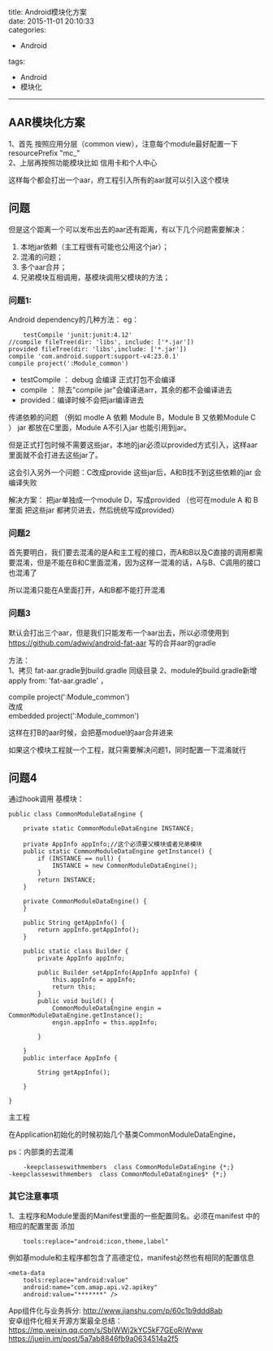 title: Android模块化方案    
date: 2015-11-01 20:10:33    
categories:    
- Android    
       
       
       
tags:       
- Android    
- 模块化    
---

## AAR模块化方案  
1、首先 按照应用分层（common  view），注意每个module最好配置一下resourcePrefix "mc_"  
2、上层再按照功能模块比如  信用卡和个人中心

这样每个都会打出一个aar，府工程引入所有的aar就可以引入这个模块

## 问题
但是这个距离一个可以发布出去的aar还有距离，有以下几个问题需要解决：  
1. 本地jar依赖（主工程很有可能也公用这个jar）；  
2. 混淆的问题；  
3. 多个aar合并；   
4. 兄弟模块互相调用，基模块调用父模块的方法；


### 问题1:  
Android dependency的几种方法：
eg：  

        testCompile 'junit:junit:4.12'
    //compile fileTree(dir: 'libs', include: ['*.jar'])  
    provided fileTree(dir: 'libs',include: ['*.jar'])  
    compile 'com.android.support:support-v4:23.0.1'  
    compile project(':Module_common')   
- testCompile ：  debug 会编译  正式打包不会编译
- compile ： 除去"compile jar"会编译进arr，其余的都不会编译进去
- provided：编译时候不会把jar编译进去

传递依赖的问题
（例如 modle A 依赖 Module B，Module B 又依赖Module  C ）   jar  都放在C里面，Module A不引入jar 也能引用到jar。

但是正式打包时候不需要这些jar，本地的jar必须以provided方式引入，这样aar里面就不会打进去这些jar了。

这会引入另外一个问题：C改成provide 这些jar后，A和B找不到这些依赖的jar 会编译失败

解决方案：
把jar单独成一个module D，写成provided
（也可在module A  和 B里面  把这些jar 都拷贝进去，然后统统写成provided）

### 问题2

首先要明白，我们要去混淆的是A和主工程的接口，而A和B以及C直接的调用都需要混淆，但是不能在B和C里面混淆，因为这样一混淆的话，A与B、C调用的接口也混淆了

所以混淆只能在A里面打开，A和B都不能打开混淆

### 问题3
默认会打出三个aar，但是我们只能发布一个aar出去，所以必须使用到 https://github.com/adwiv/android-fat-aar 写的合并aar的gradle

方法：  
1、拷贝 fat-aar.gradle到build.gradle 同级目录
2、module的build.gradle新增  
apply from: 'fat-aar.gradle'  ，

compile project(':Module_common')   
改成  
embedded project(':Module_common')

这样在打B的aar时候，会把基moduel的aar合并进来


如果这个模块工程就一个工程，就只需要解决问题1，同时配置一下混淆就行

## 问题4
通过hook调用
基模块：

    public class CommonModuleDataEngine {
    
        private static CommonModuleDataEngine INSTANCE;
    
        private AppInfo appInfo;//这个必须要父模块或者兄弟模块
        public static CommonModuleDataEngine getInstance() {
            if (INSTANCE == null) {
                INSTANCE = new CommonModuleDataEngine();
            }
            return INSTANCE;
        }
    
        private CommonModuleDataEngine() {
        }
    
        public String getAppInfo() {
            return appInfo.getAppInfo();
        }
    
        public static class Builder {
            private AppInfo appInfo;
    
            public Builder setAppInfo(AppInfo appInfo) {
                this.appInfo = appInfo;
                return this;
            }
            public void build() {
                CommonModuleDataEngine engin = CommonModuleDataEngine.getInstance();
                engin.appInfo = this.appInfo;
    
            }
    
        }
        public interface AppInfo {
    
            String getAppInfo();
    
        }
    
    }


主工程  

在Application初始化的时候初始几个基类CommonModuleDataEngine，


ps：内部类的去混淆  

        -keepclasseswithmembers  class CommonModuleDataEngine {*;}
    -keepclasseswithmembers  class CommonModuleDataEngine$* {*;}




### 其它注意事项  
1、主程序和Module里面的Manifest里面的一些配置同名。必须在manifest  中的相应的配置里面 添加  

        tools:replace="android:icon,theme,label"
例如基module和主程序都包含了高德定位，manifest必然也有相同的配置信息

    <meta-data
        tools:replace="android:value"
        android:name="com.amap.api.v2.apikey"
        android:value="*******" />

App组件化与业务拆分: http://www.jianshu.com/p/60c1b9ddd8ab  
安卓组件化相关开源方案最全总结：  
https://mp.weixin.qq.com/s/SbIWWj2kYC5kF7GEoRiWww   
https://juejin.im/post/5a7ab8846fb9a0634514a2f5



